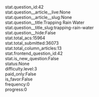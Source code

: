 stat.question_id:42  
stat.question__article__live:None  
stat.question__article__slug:None  
stat.question__title:Trapping Rain Water  
stat.question__title_slug:trapping-rain-water  
stat.question__hide:False  
stat.total_acs:15964  
stat.total_submitted:36073  
stat.total_column_articles:13  
stat.frontend_question_id:42  
stat.is_new_question:False  
status:None  
difficulty.level:3  
paid_only:False  
is_favor:False  
frequency:0  
progress:0  
